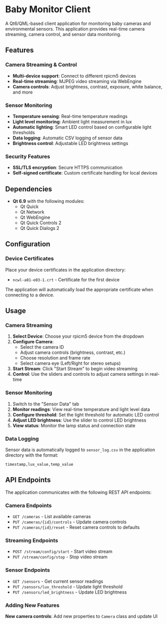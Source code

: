 # Baby Monitor Client

A Qt6/QML-based client application for monitoring baby cameras and environmental sensors. This application provides real-time camera streaming, camera control, and sensor data monitoring.

## Features

### Camera Streaming & Control
- **Multi-device support**: Connect to different rpicm5 devices
- **Real-time streaming**: MJPEG video streaming via WebEngine
- **Camera controls**: Adjust brightness, contrast, exposure, white balance, and more

### Sensor Monitoring
- **Temperature sensing**: Real-time temperature readings
- **Light level monitoring**: Ambient light measurement in lux
- **Automatic lighting**: Smart LED control based on configurable light thresholds
- **Data logging**: Automatic CSV logging of sensor data
- **Brightness control**: Adjustable LED brightness settings

### Security Features
- **SSL/TLS encryption**: Secure HTTPS communication
- **Self-signed certificate**: Custom certificate handling for local devices

## Dependencies
- **Qt 6.9** with the following modules:
  - Qt Quick
  - Qt Network
  - Qt WebEngine
  - Qt Quick Controls 2
  - Qt Quick Dialogs 2

## Configuration

### Device Certificates
Place your device certificates in the application directory:
- `ncwl-a01-e03-1.crt` - Certificate for the first device

The application will automatically load the appropriate certificate when connecting to a device.

## Usage

### Camera Streaming
1. **Select Device**: Choose your rpicm5 device from the dropdown
2. **Configure Camera**: 
   - Select the camera ID
   - Adjust camera controls (brightness, contrast, etc.)
   - Choose resolution and frame rate
   - Select camera eye (Left/Right for stereo setups)
3. **Start Stream**: Click "Start Stream" to begin video streaming
4. **Control**: Use the sliders and controls to adjust camera settings in real-time

### Sensor Monitoring
1. Switch to the "Sensor Data" tab
2. **Monitor readings**: View real-time temperature and light level data
3. **Configure threshold**: Set the light threshold for automatic LED control
4. **Adjust LED brightness**: Use the slider to control LED brightness
5. **View status**: Monitor the lamp status and connection state

### Data Logging
Sensor data is automatically logged to `sensor_log.csv` in the application directory with the format:
```csv
timestamp,lux_value,temp_value
```

## API Endpoints

The application communicates with the following REST API endpoints:

### Camera Endpoints
- `GET /cameras` - List available cameras
- `PUT /cameras/{id}/controls` - Update camera controls
- `PUT /cameras/{id}/reset` - Reset camera controls to defaults

### Streaming Endpoints
- `POST /stream/config/start` - Start video stream
- `PUT /stream/config/stop` - Stop video stream

### Sensor Endpoints
- `GET /sensors` - Get current sensor readings
- `PUT /sensors/lux_threshold` - Update light threshold
- `PUT /sensors/led_brightness` - Update LED brightness


### Adding New Features
**New camera controls**: Add new properties to `Camera` class and update UI